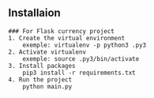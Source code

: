 ## Installaion
    ### For Flask currency project
    1. Create the virtual environment
        exemple: virtualenv -p python3 .py3
    2. Activate virtualenv
        exemple: source .py3/bin/activate
    3. Install packages
        pip3 install -r requirements.txt
    4. Run the project
        python main.py